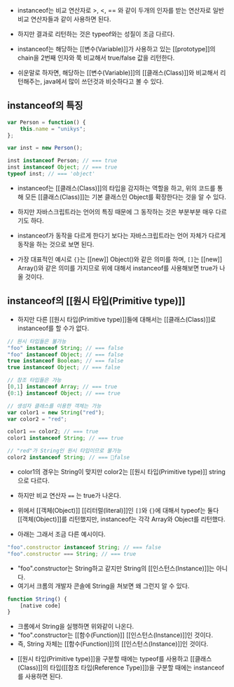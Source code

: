 - instanceof는 비교 연산자로 >, <, == 와 같이 두개의 인자를 받는 연산자로 일반 비교 연산자들과 같이 사용하면 된다.
- 하지만 결과로 리턴하는 것은 typeof와는 성질이 조금 다르다. 

- instanceof는 해당하는 [[변수(Variable)]]가 사용하고 있는 [[prototype]]의 chain을 2번째 인자와 쭉 비교해서 true/false 값을 리턴한다.

- 쉬운말로 하자면, 해당하는 [[변수(Variable)]]의 [[클래스(Class)]]와 비교해서 리턴해주는, java에서 많이 쓰던것과 비슷하다고 볼 수 있다.

## instanceof의 특징
  
```js
var Person = function() {
	this.name = "unikys";
};

var inst = new Person();

inst instanceof Person; // === true
inst instanceof Object; // === true
typeof inst; // === 'object'
```

- instanceof는 [[클래스(Class)]]의 타입을 감지하는 역할을 하고, 위의 코드를 통해 모든 [[클래스(Class)]]는 기본 클래스인 Object를 확장한다는 것을 알 수 있다.

- 하지만 자바스크립트라는 언어의 특징 때문에 그 동작하는 것은 부분부분 매우 다르기도 하다. 
- instanceof가 동작을 다르게 한다기 보다는 자바스크립트라는 언어 자체가 다르게 동작을 하는 것으로 보면 된다.

- 가장 대표적인 예시로 `{}`는 [[new]] Object()와 같은 의미를 하며, `[]`는 [[new]] Array()와 같은 의미를 가지므로 위에 대해서 instanceof를 사용해보면 true가 나올 것이다.

## instanceof의 [[원시 타입(Primitive type)]]

- 하지만 다른 [[원시 타입(Primitive type)]]들에 대해서는 [[클래스(Class)]]로 instanceof를 할 수가 없다.

```js
// 원시 타입들은 불가능
"foo" instanceof String; // === false
"foo" instanceof Object; // === false
true instanceof Boolean; // === false
true instanceof Object; // === false

// 참조 타입들은 가능
[0,1] instanceof Array; // === true
{0:1} instanceof Object; // === true

// 생성자 클래스를 이용한 객체는 가능
var color1 = new String("red");
var color2 = "red";

color1 == color2; // === true
color1 instanceof String; // === true

// "red"가 String인 원시 타입이므로 불가능
color2 instanceof String; // === false
```

- color1의 경우는 String이 맞지만 color2는 [[원시 타입(Primitive type)]] string으로 다르다. 

- 하지만 비교 연산자 `==` 는 true가 나온다. 
- 위에서 [[객체(Object)]] [[리터럴(literal)]]인 `[]`와 `{}`에 대해서 typeof는 둘다 [[객체(Object)]]를 리턴했지만, instanceof는 각각 Array와 Object를 리턴했다.

- 아래는 그래서 조금 다른 예시이다.

```js
"foo".constructor instanceof String; // === false
"foo".constructor === String; // === true
```

- "foo".constructor는 String하고 같지만 String의 [[인스턴스(Instance)]]는 아니다.
- 여기서 크롬의 개발자 콘솔에 String을 쳐보면 왜 그런지 알 수 있다.

```js
function String() { 
	[native code]
}
```

  - 크롬에서 String을 실행하면 위와같이 나온다. 
  - "foo".constructor는 [[함수(Function)]] [[인스턴스(Instance)]]인 것이다.
  - 즉, String 자체는 [[함수(Function)]]의 [[인스턴스(Instance)]]인 것이다.

  * [[원시 타입(Primitive type)]]을 구분할 때에는 typeof를 사용하고 [[클래스(Class)]]의 타입([[참조 타입(Reference Type)]])을 구분할 때에는 instanceof를 사용하면 된다.